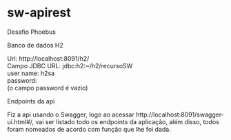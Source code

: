 # sw-apirest
Desafio Phoebus

Banco de dados H2

Url: http://localhost:8091/h2/<br>
Campo JDBC URL: jdbc:h2:~/h2/recursoSW<br>
user name: h2sa<br>
password:<br>
(o campo password é vazio)<br>

Endpoints da api

Fiz a api usando o Swagger, logo ao acessar http://localhost:8091/swagger-ui.html#/, vai ser listado todo os endpoints da aplicação, além disso, todos foram nomeados de acordo com função que lhe foi dada.

